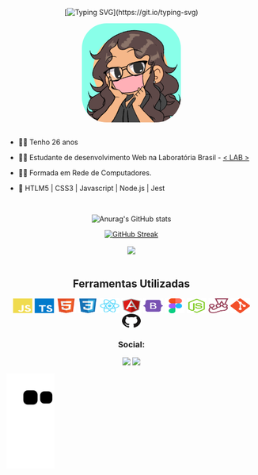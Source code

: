 <div align="center">

[![Typing SVG](https://readme-typing-svg.herokuapp.com?font=Share+Tech+Mono&size=30&duration=4000&color=D93A7C&center=true&multiline=true&width=600&height=100&lines=Ol%C3%A1!!+Eu+me+chamo+Taila+Nascimento%2C;eu+sou+estudante+de+Front+End!)](https://git.io/typing-svg)

</div>

<div align="center">

<img align="center" alt="Taila" height="200" style="border-radius:50px;"  src="imagen.png">

</div> <br>

- 🙋‍♀️ Tenho 26 anos
- 👩‍💻 Estudante de desenvolvimento Web na Laboratória Brasil - [ < LAB > ](https://pages.github.com/)
- 👩‍🎓 Formada em Rede de Computadores.
- 🌱 HTLM5 | CSS3 | Javascript | Node.js | Jest

  <br>

<div align="center">

![Anurag's GitHub stats](https://github-readme-stats.vercel.app/api?username=TailaMartins&show_icons=true&theme=radical&include_all_commits=true&count_private=true")

[![GitHub Streak](https://github-readme-streak-stats.herokuapp.com/?user=TailaMartins&theme=radical)](https://git.io/streak-stats)

<a href="https://github.com/TailaMartins/github-readme-stats">
<img align="center" width="500" src="https://github-readme-stats.vercel.app/api/top-langs/?username=TailaMartins&layout=compact&theme=radical">

</a>

</div>

<div style="display: inline_block" align="center"><br>
  <h2> Ferramentas Utilizadas </h2>
  <img align="center" alt="Taila-Js" height="30" width="40" src="https://raw.githubusercontent.com/devicons/devicon/master/icons/javascript/javascript-plain.svg">
  <img align="center" alt="Taila-typescript" height="30" width="40" src="https://raw.githubusercontent.com/devicons/devicon/master/icons/typescript/typescript-original.svg">
  <img align="center" alt="Taila-HTML" height="30" width="40" src="https://raw.githubusercontent.com/devicons/devicon/master/icons/html5/html5-original.svg">
  <img align="center" alt="Taila-CSS" height="30" width="40" src="https://raw.githubusercontent.com/devicons/devicon/master/icons/css3/css3-original.svg">
  <img align="center" alt="Taila-React" height="30" width="40" src="https://raw.githubusercontent.com/devicons/devicon/master/icons/react/react-original.svg">
  <img align="center" alt="Taila-Angular" height="30" width="40" src="https://raw.githubusercontent.com/devicons/devicon/master/icons/angularjs/angularjs-original.svg">
  <img align="center" alt="Taila-Bootstrap" height="30" width="40" src="https://raw.githubusercontent.com/devicons/devicon/master/icons/bootstrap/bootstrap-plain.svg">
  <img align="center" alt="Taila-Figma" height="30" width="40" src="https://raw.githubusercontent.com/devicons/devicon/master/icons/figma/figma-original.svg">
  <img align="center" alt="Taila-Node" height="30" width="40" src="https://raw.githubusercontent.com/devicons/devicon/master/icons/nodejs/nodejs-original.svg">
  <img align="center" alt="Taila-Jest" height="30" width="40" src="https://raw.githubusercontent.com/devicons/devicon/master/icons/jest/jest-plain.svg">
  <img align="center" alt="Taila-Git" height="30" width="40" src="https://raw.githubusercontent.com/devicons/devicon/master/icons/git/git-original.svg">
   <img align="center" alt="Taila-Git" height="30" width="40" src="https://raw.githubusercontent.com/devicons/devicon/master/icons/github/github-original.svg">

</div>
  
 
<div  align="center"> 
  
  <h3>Social: </h3>
  <a href="https://instagram.com/taila_martiins" target="_blank"><img src="https://img.shields.io/badge/-Instagram-%23E4405F?style=for-the-badge&logo=instagram&logoColor=white" target="_blank"></a>
  <a href="https://www.linkedin.com/in/taila-martins" target="_blank"><img src="https://img.shields.io/badge/-LinkedIn-%230077B5?style=for-the-badge&logo=linkedin&logoColor=white" target="_blank"></a> 
  
</div>

![snake gif](https://github.com/TailaMartins/TailaMartins/blob/output/github-contribution-grid-snake.svg)
